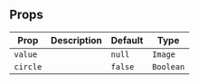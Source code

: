 ## Props

| Prop     | Description | Default | Type      |
| -------- | ----------- | ------- | --------- |
| `value`  |             | `null`  | `Image`   |
| `circle` |             | `false` | `Boolean` |
